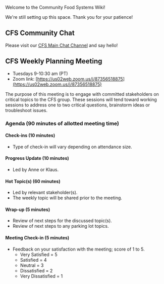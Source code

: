 Welcome to the Community Food Systems Wiki!

We're still setting up this space. Thank you for your patience!

## CFS Community Chat

Please visit our [CFS Main Chat Channel](https://chat.collectivesensecommons.org/agora/channels/cfs-community-food-systems---main-channel) and say hello!

## CFS Weekly Planning Meeting

- Tuesdays 9-10:30 am (PT)
- Zoom link: [https://us02web.zoom.us/j/87356518875](https://us02web.zoom.us/j/87356518875)

The purpose of this meeting is to engage with committed stakeholders on critical topics to the CFS group. These sessions will tend toward working sessions to address one to two critical questions, brainstorm ideas or troubleshoot issues.

### Agenda (90 minutes of allotted meeting time)

#### Check-ins (10 minutes)

-   Type of check-in will vary depending on attendance size.

#### Progress Update (10 minutes)

-   Led by Anne or Klaus.

#### Hot Topic(s) (60 minutes)

-   Led by relevant stakeholder(s).
-   The weekly topic will be shared prior to the meeting.

#### Wrap-up (5 minutes)

-   Review of next steps for the discussed topic(s).
-   Review of next steps to any parking lot topics.

#### Meeting Check-in (5 minutes)

-   Feedback on your satisfaction with the meeting; score of 1 to 5.
	-   Very Satisfied = 5
	-   Satisfied = 4
	-   Neutral = 3
	-   Dissatisfied = 2
	-   Very Dissatisfied = 1

